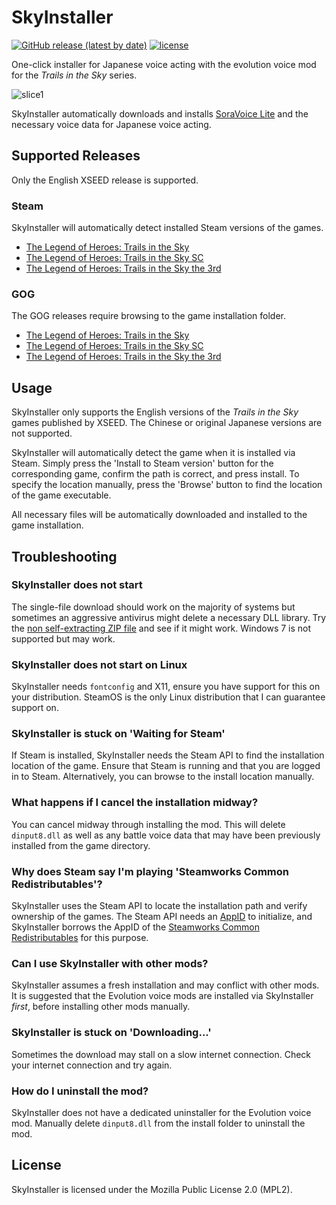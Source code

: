 SkyInstaller
============
[![GitHub release (latest by date)](https://img.shields.io/github/v/release/chyyran/skyinstaller?label=download&color=brightgreen)](https://github.com/chyyran/skyinstaller/releases/latest)
[![license](https://img.shields.io/github/license/chyyran/skyinstaller)](https://github.com/chyyran/skyinstaller/blob/master/LICENSE.md)


One-click installer for Japanese voice acting with the evolution voice mod for the *Trails in the Sky* series.

![slice1](https://user-images.githubusercontent.com/1000503/174936993-612bc03a-1b80-42db-b233-2cd81fd689df.png)


SkyInstaller automatically downloads and installs [SoraVoice Lite](https://github.com/ZhenjianYang/SoraVoice) and the necessary voice data for Japanese voice acting.

Supported Releases
------------------
Only the English XSEED release is supported.

### Steam
SkyInstaller will automatically detect installed Steam versions of the games.
* [The Legend of Heroes: Trails in the Sky](https://store.steampowered.com/app/251150/)
* [The Legend of Heroes: Trails in the Sky SC](https://store.steampowered.com/app/251290/)
* [The Legend of Heroes: Trails in the Sky the 3rd](https://store.steampowered.com/app/436670/)

### GOG
The GOG releases require browsing to the game installation folder.
* [The Legend of Heroes: Trails in the Sky](https://www.gog.com/en/game/the_legend_of_heroes_trails_in_the_sky)
* [The Legend of Heroes: Trails in the Sky SC](https://www.gog.com/en/game/legend_of_heroes_trails_in_the_sky_sc_the)
* [The Legend of Heroes: Trails in the Sky the 3rd](https://www.gog.com/en/game/legend_of_heroes_trails_in_the_sky_the_3rd_the)

Usage
-----

SkyInstaller only supports the English versions of the *Trails in the Sky* games published by XSEED. The Chinese or original Japanese versions are not supported.

SkyInstaller will automatically detect the game when it is installed via Steam. Simply press the 'Install to Steam version' button for the corresponding game,
confirm the path is correct, and press install. To specify the location manually, press the 'Browse' button to find the location of the game executable.

All necessary files will be automatically downloaded and installed to the game installation.

Troubleshooting
---------------
### SkyInstaller does not start
The single-file download should work on the majority of systems but sometimes an aggressive antivirus might delete a necessary DLL library. Try the [non self-extracting ZIP file](https://github.com/chyyran/skyinstaller/releases/latest/download/SkyInstaller.zip) and see if it might work. Windows 7 is not supported but may work.

### SkyInstaller does not start on Linux
SkyInstaller needs `fontconfig` and X11, ensure you have support for this on your distribution. SteamOS is the only Linux distribution that I can guarantee support on.

### SkyInstaller is stuck on 'Waiting for Steam'
If Steam is installed, SkyInstaller needs the Steam API to find the installation location of the game. Ensure that Steam is running and that you are logged in to Steam. Alternatively, you can browse to the install location manually.

### What happens if I cancel the installation midway?
You can cancel midway through installing the mod. This will delete `dinput8.dll` as well as any battle voice data that may have been previously installed from the game directory.

### Why does Steam say I'm playing 'Steamworks Common Redistributables'?
SkyInstaller uses the Steam API to locate the installation path and verify ownership of the games. The Steam API needs an [AppID](https://developer.valvesoftware.com/wiki/Steam_Application_IDs) to
initialize, and SkyInstaller borrows the AppID of the [Steamworks Common Redistributables](https://steamdb.info/app/228980/) for this purpose. 

### Can I use SkyInstaller with other mods?
SkyInstaller assumes a fresh installation and may conflict with other mods. It is suggested that the Evolution voice mods are installed via SkyInstaller *first*, before installing other mods manually.

### SkyInstaller is stuck on 'Downloading...'
Sometimes the download may stall on a slow internet connection. Check your internet connection and try again.

### How do I uninstall the mod?
SkyInstaller does not have a dedicated uninstaller for the Evolution voice mod. Manually delete `dinput8.dll` from the install folder to uninstall the mod.
 
License
-------
SkyInstaller is licensed under the Mozilla Public License 2.0 (MPL2). 
